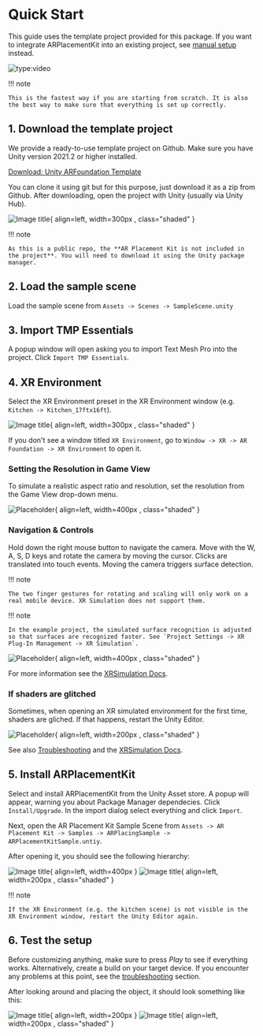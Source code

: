 # Quick Start

This guide uses the template project provided for this package. If you want to integrate ARPlacementKit into an existing project, see [manual setup](../installation) instead.

![type:video](https://www.youtube.com/embed/g8V4sUp5q_Q)

!!! note

    This is the fastest way if you are starting from scratch. It is also the best way to make sure that everything is set up correctly.


## 1. Download the template project


We provide a ready-to-use template project on Github. Make sure you have Unity version 2021.2 or higher installed.

[Download: Unity ARFoundation Template](https://github.com/Ditached/Unity-ARFoundation-Template)

You can clone it using git but for this purpose, just download it as a zip from Github.
After downloading, open the project with Unity (usually via Unity Hub).

![Image title](images/Github.png){ align=left, width=300px , class="shaded" }

!!! note 

    As this is a public repo, the **AR Placement Kit is not included in the project**. You will need to download it using the Unity package manager.

## 2. Load the sample scene
Load the sample scene from `Assets -> Scenes -> SampleScene.unity`

## 3. Import TMP Essentials
A popup window will open asking you to import Text Mesh Pro into the project. Click `Import TMP Essentials`.


## 4. XR Environment
Select the XR Environment preset in the XR Environment window (e.g. `Kitchen -> Kitchen_17ftx16ft`). 

![Image title](images/XRSim_LoadEnv.png){ align=left, width=300px , class="shaded" }

If you don't see a window titled `XR Environment`, go to `Window -> XR -> AR Foundation -> XR Environment` to open it.

### Setting the Resolution in Game View
To simulate a realistic aspect ratio and resolution, set the resolution from the Game View drop-down menu.

![Placeholder](images/XRSim_Resolution.png){ align=left, width=400px , class="shaded" }


### Navigation & Controls

Hold down the right mouse button to navigate the camera. Move with the W, A, S, D keys and rotate the camera by moving the cursor. Clicks are translated into touch events. Moving the camera triggers surface detection.


!!! note


    The two finger gestures for rotating and scaling will only work on a real mobile device. XR Simulation does not support them.


!!! note 


    In the example project, the simulated surface recognition is adjusted so that surfaces are recognized faster. See `Project Settings -> XR Plug-In Management -> XR Simulation`.

![Placeholder](images/XRSim_RecognitionSettings.png){ align=left, width=400px , class="shaded" }

For more information see the [XRSimulation Docs](https://docs.unity3d.com/Packages/com.unity.xr.arfoundation@5.1/manual/xr-simulation/simulation-environments.html).

### If shaders are glitched
Sometimes, when opening an XR simulated environment for the first time, shaders are gliched. If that happens, restart the Unity Editor.

![Placeholder](images/XREnvGlitch.png){ align=left, width=200px , class="shaded" }

See also [Troubleshooting](./troubleshooting.md) and the [XRSimulation Docs](https://docs.unity3d.com/Packages/com.unity.xr.arfoundation@5.1/manual/xr-simulation/simulation.html).



## 5. Install ARPlacementKit
Select and install ARPlacementKit from the Unity Asset store.
A popup will appear, warning you about Package Manager dependecies. Click `Install/Upgrade`.
In the import dialog select everything and click `Import`.

Next, open the AR Placement Kit Sample Scene from `Assets -> AR Placement Kit -> Samples -> ARPlacingSample -> ARPlacementKitSample.untiy`.

After opening it, you should see the following hierarchy:

![Image title](images/Hierarchy_light.png#only-light){ align=left, width=400px }
![Image title](images/Hierarchy_dark.png#only-dark){ align=left, width=200px , class="shaded" }

!!! note

    If the XR Environment (e.g. the kitchen scene) is not visible in the XR Environment window, restart the Unity Editor again.


## 6. Test the setup
Before customizing anything, make sure to press *Play* to see if everything works. Alternatively, create a build on your target device.
If you encounter any problems at this point, see the [troubleshooting](./troubleshooting.md) section.

After looking around and placing the object, it should look something like this:

![Image title](images/XRSim_WorkingExample_light.png#only-light){ align=left, width=200px }
![Image title](images/XRSim_WorkingExample_dark.png#only-dark){ align=left, width=200px , class="shaded" }

